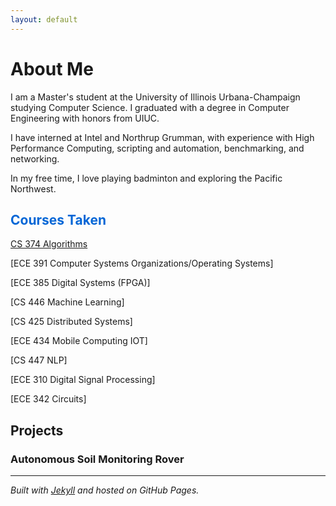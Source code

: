 ```yaml
---
layout: default
---
```


# About Me
I am a Master's student at the University of Illinois Urbana-Champaign studying Computer Science. I graduated with a degree in Computer Engineering with honors from UIUC.

I have interned at Intel and Northrup Grumman, with experience with High Performance Computing, scripting and automation, benchmarking, and networking.

In my free time, I love playing badminton and exploring the Pacific Northwest.

<h2 style="cursor: pointer; color: #0366d6;" onclick="toggleText(this)">
  Courses Taken
</h2>
<div id="extraText" style="display: none; margin-left: 1rem; margin-top: 0.5rem;">
  <p>This is more info about the project — tools used, what you built, cool problems you solved, etc.</p>
  <a href = https://siebelschool.illinois.edu/academics/courses/cs374> CS 374 Algorithms </a>
</div>

<script>
  function toggleText(header) {
    var content = header.nextElementSibling;
    if (content.style.display === "none" || content.style.display === "") {
      content.style.display = "block";
    //   header.innerHTML = "Cour";
    } else {
      content.style.display = "none";
    //   header.innerHTML = "▶️ Project Title";
    }
  }
</script>

[CS 374 Algorithms](https://siebelschool.illinois.edu/academics/courses/cs374) 

[ECE 391 Computer Systems Organizations/Operating Systems]

[ECE 385 Digital Systems (FPGA)]

[CS 446 Machine Learning]

[CS 425 Distributed Systems]

[ECE 434 Mobile Computing IOT]

[CS 447 NLP]

[ECE 310 Digital Signal Processing]

[ECE 342 Circuits]



## Projects
### Autonomous Soil Monitoring Rover


---
_Built with [Jekyll](https://jekyllrb.com/) and hosted on GitHub Pages._